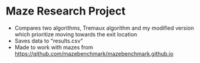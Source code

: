 # Maze Research Project
- Compares two algorithms, Tremaux algorithm and my modified version which prioritize moving towards the exit location
- Saves data to "results.csv"
- Made to work with mazes from https://github.com/mazebenchmark/mazebenchmark.github.io
